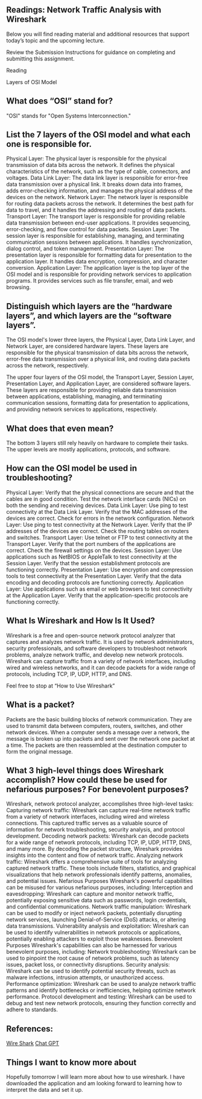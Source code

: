 ## Readings: Network Traffic Analysis with Wireshark

Below you will find reading material and additional resources that support today’s topic and the upcoming lecture.

Review the Submission Instructions for guidance on completing and submitting this assignment.

Reading

Layers of OSI Model

## What does “OSI” stand for?

"OSI" stands for "Open Systems Interconnection."


## List the 7 layers of the OSI model and what each one is responsible for.

Physical Layer: The physical layer is responsible for the physical transmission of data bits across the network. It defines the physical characteristics of the network, such as the type of cable, connectors, and voltages.
Data Link Layer: The data link layer is responsible for error-free data transmission over a physical link. It breaks down data into frames, adds error-checking information, and manages the physical address of the devices on the network.
Network Layer: The network layer is responsible for routing data packets across the network. It determines the best path for data to travel, and it handles the addressing and routing of data packets.
Transport Layer: The transport layer is responsible for providing reliable data transmission between end-user applications. It provides sequencing, error-checking, and flow control for data packets.
Session Layer: The session layer is responsible for establishing, managing, and terminating communication sessions between applications. It handles synchronization, dialog control, and token management.
Presentation Layer: The presentation layer is responsible for formatting data for presentation to the application layer. It handles data encryption, compression, and character conversion.
Application Layer: The application layer is the top layer of the OSI model and is responsible for providing network services to application programs. It provides services such as file transfer, email, and web browsing.


## Distinguish which layers are the “hardware layers”, and which layers are the “software layers”. 

The OSI model's lower three layers, the Physical Layer, Data Link Layer, and Network Layer, are considered hardware layers. These layers are responsible for the physical transmission of data bits across the network, error-free data transmission over a physical link, and routing data packets across the network, respectively.

The upper four layers of the OSI model, the Transport Layer, Session Layer, Presentation Layer, and Application Layer, are considered software layers. These layers are responsible for providing reliable data transmission between applications, establishing, managing, and terminating communication sessions, formatting data for presentation to applications, and providing network services to applications, respectively.

## What does that even mean?

The bottom 3 layers still rely heavily on hardware to complete their tasks. The upper levels are mostly applications, protocols, and software.

## How can the OSI model be used in troubleshooting?

Physical Layer: Verify that the physical connections are secure and that the cables are in good condition. Test the network interface cards (NICs) on both the sending and receiving devices.
Data Link Layer: Use ping to test connectivity at the Data Link Layer. Verify that the MAC addresses of the devices are correct. Check for errors in the network configuration.
Network Layer: Use ping to test connectivity at the Network Layer. Verify that the IP addresses of the devices are correct. Check the routing tables on routers and switches.
Transport Layer: Use telnet or FTP to test connectivity at the Transport Layer. Verify that the port numbers of the applications are correct. Check the firewall settings on the devices.
Session Layer: Use applications such as NetBIOS or AppleTalk to test connectivity at the Session Layer. Verify that the session establishment protocols are functioning correctly.
Presentation Layer: Use encryption and compression tools to test connectivity at the Presentation Layer. Verify that the data encoding and decoding protocols are functioning correctly.
Application Layer: Use applications such as email or web browsers to test connectivity at the Application Layer. Verify that the application-specific protocols are functioning correctly.


## What Is Wireshark and How Is It Used?

Wireshark is a free and open-source network protocol analyzer that captures and analyzes network traffic. It is used by network administrators, security professionals, and software developers to troubleshoot network problems, analyze network traffic, and develop new network protocols. Wireshark can capture traffic from a variety of network interfaces, including wired and wireless networks, and it can decode packets for a wide range of protocols, including TCP, IP, UDP, HTTP, and DNS.

Feel free to stop at “How to Use Wireshark”


## What is a packet?

Packets are the basic building blocks of network communication. They are used to transmit data between computers, routers, switches, and other network devices. When a computer sends a message over a network, the message is broken up into packets and sent over the network one packet at a time. The packets are then reassembled at the destination computer to form the original message.

## What 3 high-level things does Wireshark accomplish? How could these be used for nefarious purposes? For benevolent purposes? 


Wireshark, network protocol analyzer, accomplishes three high-level tasks:
Capturing network traffic: Wireshark can capture real-time network traffic from a variety of network interfaces, including wired and wireless connections. This captured traffic serves as a valuable source of information for network troubleshooting, security analysis, and protocol development.
Decoding network packets: Wireshark can decode packets for a wide range of network protocols, including TCP, IP, UDP, HTTP, DNS, and many more. By decoding the packet structure, Wireshark provides insights into the content and flow of network traffic.
Analyzing network traffic: Wireshark offers a comprehensive suite of tools for analyzing captured network traffic. These tools include filters, statistics, and graphical visualizations that help network professionals identify patterns, anomalies, and potential issues.
Nefarious Purposes
Wireshark's powerful capabilities can be misused for various nefarious purposes, including:
Interception and eavesdropping: Wireshark can capture and monitor network traffic, potentially exposing sensitive data such as passwords, login credentials, and confidential communications.
Network traffic manipulation: Wireshark can be used to modify or inject network packets, potentially disrupting network services, launching Denial-of-Service (DoS) attacks, or altering data transmissions.
Vulnerability analysis and exploitation: Wireshark can be used to identify vulnerabilities in network protocols or applications, potentially enabling attackers to exploit those weaknesses.
Benevolent Purposes
Wireshark's capabilities can also be harnessed for various benevolent purposes, including:
Network troubleshooting: Wireshark can be used to pinpoint the root cause of network problems, such as latency issues, packet loss, or connectivity disruptions.
Security analysis: Wireshark can be used to identify potential security threats, such as malware infections, intrusion attempts, or unauthorized access.
Performance optimization: Wireshark can be used to analyze network traffic patterns and identify bottlenecks or inefficiencies, helping optimize network performance.
Protocol development and testing: Wireshark can be used to debug and test new network protocols, ensuring they function correctly and adhere to standards.


## References:
[Wire Shark](https://www.comptia.org/content/articles/what-is-wireshark-and-how-to-use-it) 
[Chat GPT](https://chat.openai.com/share/c6f7160c-ac3a-482e-8c53-5d56c03352ab) 
## Things I want to know more about
Hopefully tomorrow I will learn more about how to use wireshark. I have downloaded the application and am looking forward to learning how to interpret the data and set it up.

